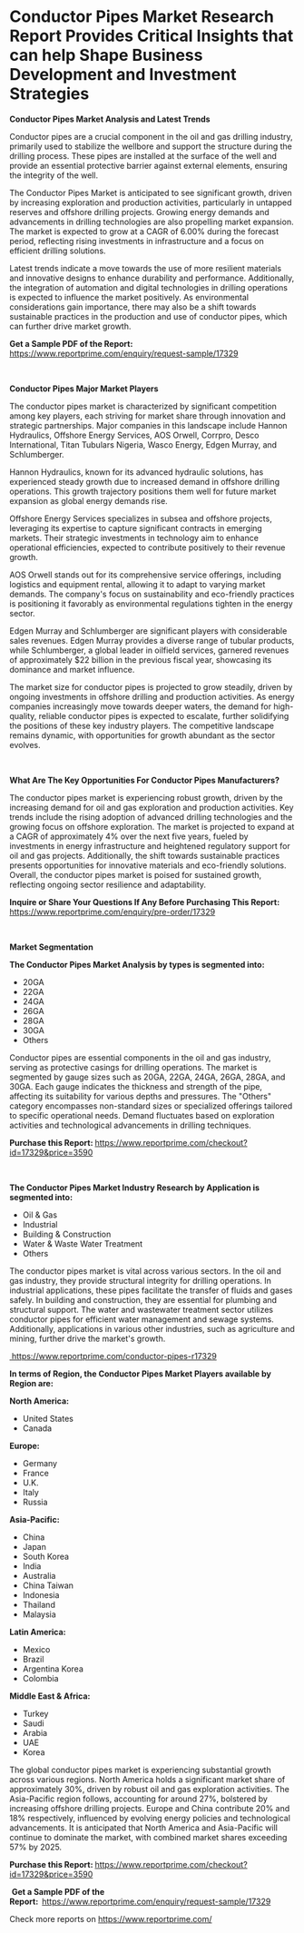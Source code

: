 <p><h1>Conductor Pipes Market Research Report Provides Critical Insights that can help Shape Business Development and Investment Strategies</h1></p><p><strong>Conductor Pipes Market Analysis and Latest Trends</strong></p>
<p><p>Conductor pipes are a crucial component in the oil and gas drilling industry, primarily used to stabilize the wellbore and support the structure during the drilling process. These pipes are installed at the surface of the well and provide an essential protective barrier against external elements, ensuring the integrity of the well.</p><p>The Conductor Pipes Market is anticipated to see significant growth, driven by increasing exploration and production activities, particularly in untapped reserves and offshore drilling projects. Growing energy demands and advancements in drilling technologies are also propelling market expansion. The market is expected to grow at a CAGR of 6.00% during the forecast period, reflecting rising investments in infrastructure and a focus on efficient drilling solutions.</p><p>Latest trends indicate a move towards the use of more resilient materials and innovative designs to enhance durability and performance. Additionally, the integration of automation and digital technologies in drilling operations is expected to influence the market positively. As environmental considerations gain importance, there may also be a shift towards sustainable practices in the production and use of conductor pipes, which can further drive market growth.</p></p>
<p><strong>Get a Sample PDF of the Report:&nbsp;</strong> <a href="https://www.reportprime.com/enquiry/request-sample/17329?utm_campaign=3537&utm_medium=2&utm_source=Github&utm_content=ia&utm_term=18032025&utm_id=conductor-pipes">https://www.reportprime.com/enquiry/request-sample/17329</a></p>
<p>&nbsp;</p>
<p><strong>Conductor Pipes Major Market Players</strong></p>
<p><p>The conductor pipes market is characterized by significant competition among key players, each striving for market share through innovation and strategic partnerships. Major companies in this landscape include Hannon Hydraulics, Offshore Energy Services, AOS Orwell, Corrpro, Desco International, Titan Tubulars Nigeria, Wasco Energy, Edgen Murray, and Schlumberger.</p><p>Hannon Hydraulics, known for its advanced hydraulic solutions, has experienced steady growth due to increased demand in offshore drilling operations. This growth trajectory positions them well for future market expansion as global energy demands rise.</p><p>Offshore Energy Services specializes in subsea and offshore projects, leveraging its expertise to capture significant contracts in emerging markets. Their strategic investments in technology aim to enhance operational efficiencies, expected to contribute positively to their revenue growth.</p><p>AOS Orwell stands out for its comprehensive service offerings, including logistics and equipment rental, allowing it to adapt to varying market demands. The company's focus on sustainability and eco-friendly practices is positioning it favorably as environmental regulations tighten in the energy sector.</p><p>Edgen Murray and Schlumberger are significant players with considerable sales revenues. Edgen Murray provides a diverse range of tubular products, while Schlumberger, a global leader in oilfield services, garnered revenues of approximately $22 billion in the previous fiscal year, showcasing its dominance and market influence.</p><p>The market size for conductor pipes is projected to grow steadily, driven by ongoing investments in offshore drilling and production activities. As energy companies increasingly move towards deeper waters, the demand for high-quality, reliable conductor pipes is expected to escalate, further solidifying the positions of these key industry players. The competitive landscape remains dynamic, with opportunities for growth abundant as the sector evolves.</p></p>
<p>&nbsp;</p>
<p><strong>What Are The Key Opportunities For Conductor Pipes Manufacturers?</strong></p>
<p><p>The conductor pipes market is experiencing robust growth, driven by the increasing demand for oil and gas exploration and production activities. Key trends include the rising adoption of advanced drilling technologies and the growing focus on offshore exploration. The market is projected to expand at a CAGR of approximately 4% over the next five years, fueled by investments in energy infrastructure and heightened regulatory support for oil and gas projects. Additionally, the shift towards sustainable practices presents opportunities for innovative materials and eco-friendly solutions. Overall, the conductor pipes market is poised for sustained growth, reflecting ongoing sector resilience and adaptability.</p></p>
<p><strong>Inquire or Share Your Questions If Any Before Purchasing This Report:</strong> <a href="https://www.reportprime.com/enquiry/pre-order/17329?utm_campaign=3537&utm_medium=2&utm_source=Github&utm_content=ia&utm_term=18032025&utm_id=conductor-pipes">https://www.reportprime.com/enquiry/pre-order/17329</a></p>
<p>&nbsp;</p>
<p><strong>Market Segmentation</strong></p>
<p><strong>The Conductor Pipes Market Analysis by types is segmented into:</strong></p>
<p><ul><li>20GA</li><li>22GA</li><li>24GA</li><li>26GA</li><li>28GA</li><li>30GA</li><li>Others</li></ul></p>
<p><p>Conductor pipes are essential components in the oil and gas industry, serving as protective casings for drilling operations. The market is segmented by gauge sizes such as 20GA, 22GA, 24GA, 26GA, 28GA, and 30GA. Each gauge indicates the thickness and strength of the pipe, affecting its suitability for various depths and pressures. The "Others" category encompasses non-standard sizes or specialized offerings tailored to specific operational needs. Demand fluctuates based on exploration activities and technological advancements in drilling techniques.</p></p>
<p><strong>Purchase this Report:&nbsp;</strong><a href="https://www.reportprime.com/checkout?id=17329&price=3590&utm_campaign=3537&utm_medium=2&utm_source=Github&utm_content=ia&utm_term=18032025&utm_id=conductor-pipes">https://www.reportprime.com/checkout?id=17329&price=3590</a></p>
<p>&nbsp;</p>
<p><strong>The Conductor Pipes Market Industry Research by Application is segmented into:</strong></p>
<p><ul><li>Oil & Gas</li><li>Industrial</li><li>Building & Construction</li><li>Water & Waste Water Treatment</li><li>Others</li></ul></p>
<p><p>The conductor pipes market is vital across various sectors. In the oil and gas industry, they provide structural integrity for drilling operations. In industrial applications, these pipes facilitate the transfer of fluids and gases safely. In building and construction, they are essential for plumbing and structural support. The water and wastewater treatment sector utilizes conductor pipes for efficient water management and sewage systems. Additionally, applications in various other industries, such as agriculture and mining, further drive the market's growth.</p></p>
<p><a href="https://www.reportprime.com/conductor-pipes-r17329?utm_campaign=3537&utm_medium=2&utm_source=Github&utm_content=ia&utm_term=18032025&utm_id=conductor-pipes">&nbsp;https://www.reportprime.com/conductor-pipes-r17329</a></p>
<p><strong>In terms of Region, the Conductor Pipes Market Players available by Region are:</strong></p>
<p>
    <p> <strong> North America: </strong>
        <ul>
            <li>United States</li>
            <li>Canada</li>
        </ul>
        </p> 
    <p> <strong> Europe: </strong>
        <ul>
            <li>Germany</li>
            <li>France</li>
            <li>U.K.</li>
            <li>Italy</li>
            <li>Russia</li>
        </ul>
        </p> 
    <p> <strong> Asia-Pacific: </strong>
        <ul>
            <li>China</li>
            <li>Japan</li>
            <li>South Korea</li>
            <li>India</li>
            <li>Australia</li>
            <li>China Taiwan</li>
            <li>Indonesia</li>
            <li>Thailand</li>
            <li>Malaysia</li>
        </ul>
        </p> 
    <p> <strong> Latin America: </strong>
        <ul>
            <li>Mexico</li>
            <li>Brazil</li>
            <li>Argentina Korea</li>
            <li>Colombia</li>
        </ul>
        </p> 
    <p> <strong> Middle East & Africa: </strong>
        <ul>
            <li>Turkey</li>
            <li>Saudi</li>
            <li>Arabia</li>
            <li>UAE</li>
            <li>Korea</li>
        </ul>
    </p>
    </p>
<p><p>The global conductor pipes market is experiencing substantial growth across various regions. North America holds a significant market share of approximately 30%, driven by robust oil and gas exploration activities. The Asia-Pacific region follows, accounting for around 27%, bolstered by increasing offshore drilling projects. Europe and China contribute 20% and 18% respectively, influenced by evolving energy policies and technological advancements. It is anticipated that North America and Asia-Pacific will continue to dominate the market, with combined market shares exceeding 57% by 2025.</p></p>
<p><strong>Purchase this Report: </strong><a href="https://www.reportprime.com/checkout?id=17329&price=3590&utm_campaign=3537&utm_medium=2&utm_source=Github&utm_content=ia&utm_term=18032025&utm_id=conductor-pipes">https://www.reportprime.com/checkout?id=17329&price=3590</a></p>
<p>&nbsp;<strong>Get a Sample PDF of the Report:&nbsp;&nbsp;</strong><a href="https://www.reportprime.com/enquiry/request-sample/17329?utm_campaign=3537&utm_medium=2&utm_source=Github&utm_content=ia&utm_term=18032025&utm_id=conductor-pipes">https://www.reportprime.com/enquiry/request-sample/17329</a></p>
<p><strong></strong></p>
<p>Check more reports on <a href="https://www.reportprime.com/?utm_campaign=3537&utm_medium=2&utm_source=Github&utm_content=ia&utm_term=18032025&utm_id=conductor-pipes">https://www.reportprime.com/</a></p>